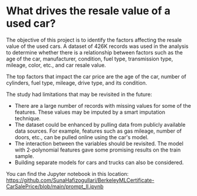 # What drives the resale value of a used car?
The objective of this project is to identify the factors affecting the resale value of the used cars. A dataset of 426K records was used in the analysis to determine whether there is a relationship between factors such as the age of the car, manufacturer, condition, fuel type, transmission type, mileage, color, etc., and car resale value.

The top factors that impact the car price are the age of the car, number of cylinders, fuel type, mileage, drive type, and its condition.

The study had limitations that may be revisited in the future:
- There are a large number of records with missing values for some of the features. These values may be imputed by a smart imputation technique.
- The dataset could be enhanced by pulling data from publicly available data sources. For example, features such as gas mileage, number of doors, etc., can be pulled online using the car's model.
- The interaction between the variables should be revisited. The model with 2-polynomial features gave some promising results on the train sample.
- Building separate models for cars and trucks can also be considered.

You can find the Jupyter notebook in this location: https://github.com/SunaHafizogullari/BerkeleyMLCertificate-CarSalePrice/blob/main/prompt_II.ipynb
